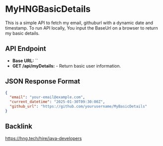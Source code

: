 # MyHNGBasicDetails
This is a simple API to fetch my email, githuburl with a dynamic date and timestamp.
To run API locally, You input the BaseUrl on a browser to return my basic details.

## API Endpoint
  -  **Base URL:** ``
  -  **GET /api/myDetails:** - Return basic user information.

## JSON Response Format
```json
{
  "email": "your-email@example.com",
  "current_datetime": "2025-01-30T09:30:00Z",
  "github_url": "https://github.com/yourusername/MyBasicDetails"
}
```

## Backlink
https://hng.tech/hire/java-developers
